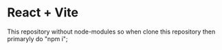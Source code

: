 # React + Vite

This repository without node-modules so when clone this repository then primaryly do "npm i";
